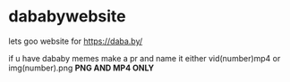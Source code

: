 # dababywebsite

lets goo
website for https://daba.by/

if u have dababy memes make a pr and name it either vid(number)mp4 or img(number).png **PNG AND MP4 ONLY**
